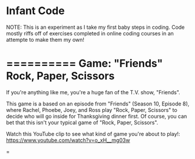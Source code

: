 Infant Code
==========

NOTE: This is an experiment as I take my first baby steps in coding. Code mostly riffs off of exercises completed in online coding courses in an attempte to make them my own!

==========
Game: "Friends" Rock, Paper, Scissors
==========

If you're anything like me, you're a huge fan of the T.V. show, "Friends".

This game is a based on an episode from "Friends" (Season 10, Episode 8), where Rachel, Phoebe, Joey, and Ross play "Rock, Paper, Scissors" to decide who will go inside for Thanksgiving dinner first. Of course, you can bet that this isn't your typical game of "Rock, Paper, Scissors". 

Watch this YouTube clip to see what kind of game you're about to play!: https://www.youtube.com/watch?v=o_xH__mg03w

=
